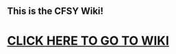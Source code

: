 ## This is the CFSY Wiki!

# [CLICK HERE TO GO TO WIKI](https://github.com/CFSYukon/information-wiki/wiki)
